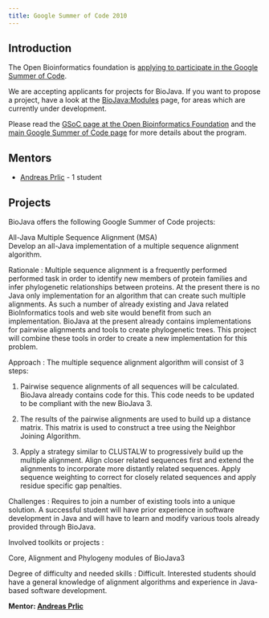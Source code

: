 ```yaml
---
title: Google Summer of Code 2010
---
```


Introduction
------------

The Open Bioinformatics foundation is [applying to participate in the
Google Summer of
Code](http://www.open-bio.org/wiki/Google_Summer_of_Code).

We are accepting applicants for projects for BioJava. If you want to
propose a project, have a look at the <BioJava:Modules> page, for areas
which are currently under development.

Please read the [GSoC page at the Open Bioinformatics
Foundation](http://www.open-bio.org/wiki/Google_Summer_of_Code) and the
[main Google Summer of Code page](http://code.google.com/soc) for more
details about the program.

Mentors
-------

-   [ Andreas Prlic](Andreas_Prlic "wikilink") - 1 student

Projects
--------

BioJava offers the following Google Summer of Code projects:

All-Java Multiple Sequence Alignment (MSA)  
Develop an all-Java implementation of a multiple sequence alignment
algorithm.

<!-- -->

Rationale : Multiple sequence alignment is a frequently performed performed task in order to identify new members of protein families and infer phylogenetic relationships between proteins. At the present there is no Java only implementation for an algorithm that can create such multiple alignments. As such a number of already existing and Java related BioInformatics tools and web site would benefit from such an implementation. BioJava at the present already contains implementations for pairwise alignments and tools to create phylogenetic trees. This project will combine these tools in order to create a new implementation for this problem.  

<!-- -->

Approach : The multiple sequence alignment algorithm will consist of 3 steps:  

1) Pairwise sequence alignments of all sequences will be calculated.
BioJava already contains code for this. This code needs to be updated to
be compliant with the new BioJava 3.

2) The results of the pairwise alignments are used to build up a
distance matrix. This matrix is used to construct a tree using the
Neighbor Joining Algorithm.

3) Apply a strategy similar to CLUSTALW to progressively build up the
multiple alignment. Align closer related sequences first and extend the
alignments to incorporate more distantly related sequences. Apply
sequence weighting to correct for closely related sequences and apply
residue specific gap penalties.

Challenges : Requires to join a number of existing tools into a unique solution. A successful student will have prior experience in software development in Java and will have to learn and modify various tools already provided through BioJava.  

<!-- -->

Involved toolkits or projects :  

Core, Alignment and Phylogeny modules of BioJava3

Degree of difficulty and needed skills : Difficult. Interested students should have a general knowledge of alignment algorithms and experience in Java-based software development.  

<!-- -->

  
**Mentor: [ Andreas Prlic](Andreas_Prlic "wikilink")**


